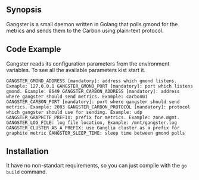 ## Synopsis

Gangster is a small daemon written in Golang that polls gmond for the metrics and sends them to the Carbon using plain-text protocol.

## Code Example

Gangster reads its configuration parameters from the environment variables. To see all the available parameters kist start it.

`
GANGSTER_GMOND_ADDRESS [mandatory]: address which gmond listens. Exmaple: 127.0.0.1
GANGSTER_GMOND_PORT [mandatory]: port which listens gmond. Example: 8649
GANGSTER_CARBON_ADDRESS [mandatory]: address where gangster should send metrics. Example: carbon01
GANGSTER_CARBON_PORT [mandatory]: port where gangster should send metrics. Example: 2003
GANGSTER_CARBON_PROTOCOL [mandatory]: protocol which gangster should use for sending. Example: udp
GANGSTER_GRAPHITE_PREFIX: prefix for metrics. Example: zone.mgmt.
GANGSTER_LOG_FILE: log file location, Example: /mnt/gangster.log
GANGSTER_CLUSTER_AS_A_PREFIX: use Ganglia cluster as a prefix for graphite metric
GANGSTER_SLEEP_TIME: sleep time between gmond polls
`

## Installation

It have no non-standart requirements, so you can just compile with the `go build` command.
